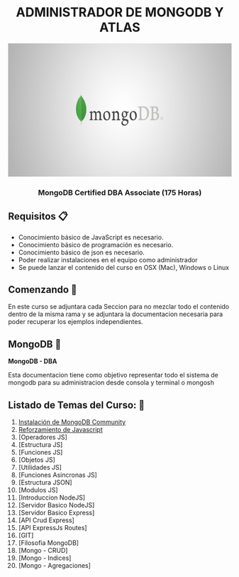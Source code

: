 <div align="center">
  <h1>ADMINISTRADOR DE MONGODB Y ATLAS</h1>
  <img src="./assets/mongodb-logo.jpg" alt="vue logo" height="300px">
  <h3 style="font-weight:bold;" >MongoDB Certified DBA Associate (175 Horas)</h3>
  <h5></h5>
</div>

## Requisitos :clipboard:

*   Conocimiento básico de JavaScript es necesario.
*   Conocimiento básico de programación es necesario.
*   Conocimiento básico de json es necesario.
*   Poder realizar instalaciones en el equipo como administrador
*   Se puede lanzar el contenido del curso en OSX (Mac), Windows o Linux


## Comenzando 🚀 

<p>En este curso se adjuntara cada Seccion para no mezclar todo el contenido dentro de la misma rama y se adjuntara la documentacion necesaria para poder recuperar los ejemplos independientes.</p>

## MongoDB :gem:
**MongoDB - DBA**
<p>Esta documentacion tiene como objetivo representar todo el sistema de mongodb para su administracion desde consola y terminal o mongosh</p>

## Listado de Temas del Curso: <a name="listad0">💯</a>
01. [Instalación de MongoDB Community](./01-Instalacion_mongodb_community/readme.md)
2.  [Reforzamiento de Javascript](./02-Reforzamiento-Javascrpit/readme.md)
3.  [Operadores JS]
4.  [Estructura JS]
5.  [Funciones JS]
6.  [Objetos JS]
7.  [Utilidades JS]
8.  [Funciones Asincronas JS]
9.  [Estructura JSON]
10. [Modulos JS]
11. [Introduccion NodeJS]
12. [Servidor Basico NodeJS]
13. [Servidor Basico Express]
14. [API Crud Express]
15. [API ExpressJs Routes]
16. [GIT]
17. [Filosofia MongoDB]
18. [Mongo - CRUD]
19. [Mongo - Indices]
20. [Mongo - Agregaciones]
